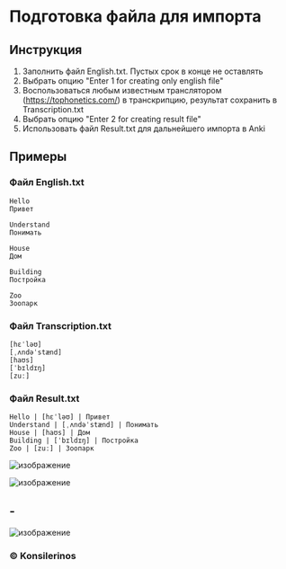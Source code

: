 # Подготовка файла для импорта

## Инструкция

1. Заполнить файл English.txt. Пустых срок в конце не оставлять
2. Выбрать опцию "Enter 1 for creating only english file"
3. Воспользоваться любым известным транслятором (https://tophonetics.com/) в транскрипцию, результат сохранить в Transcription.txt
4. Выбрать опцию "Enter 2 for creating result file"
5. Использовать файл Result.txt для дальнейшего импорта в Anki

## Примеры

### Файл English.txt
```
Hello
Привет

Understand
Понимать

House
Дом

Building
Постройка

Zoo
Зоопарк
```

### Файл Transcription.txt
```
[hɛˈləʊ]
[ˌʌndəˈstænd]
[haʊs]
[ˈbɪldɪŋ]
[zuː]
```

### Файл Result.txt
```
Hello | [hɛˈləʊ] | Привет
Understand | [ˌʌndəˈstænd] | Понимать
House | [haʊs] | Дом
Building | [ˈbɪldɪŋ] | Постройка
Zoo | [zuː] | Зоопарк
```

![изображение](https://user-images.githubusercontent.com/78896451/134548623-564d431b-d967-4e50-b133-934c868e7449.png)

![изображение](https://user-images.githubusercontent.com/78896451/134548650-7918fa2c-eb07-43a8-9020-e6b7abedc90c.png)

## -

![изображение](https://user-images.githubusercontent.com/78896451/136548310-bb4d3d47-a485-4e7f-9bc4-733f2124f322.png)

### ©️ Konsilerinos
